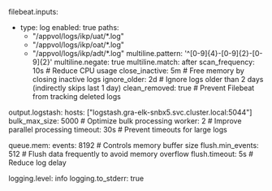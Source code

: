filebeat.inputs:
  - type: log
    enabled: true
    paths:
      - "/appvol/logs/ikp/uat/*.log"
      - "/appvol/logs/ikp/oat/*.log"
      - "/appvol/logs/ikp/adt/*.log"
    multiline.pattern: '^[0-9]{4}-[0-9]{2}-[0-9]{2}'
    multiline.negate: true
    multiline.match: after
    scan_frequency: 10s         # Reduce CPU usage
    close_inactive: 5m          # Free memory by closing inactive logs
    ignore_older: 2d            # Ignore logs older than 2 days (indirectly skips last 1 day)
    clean_removed: true         # Prevent Filebeat from tracking deleted logs

output.logstash:
  hosts: ["logstash.gra-elk-snbx5.svc.cluster.local:5044"]
  bulk_max_size: 5000           # Optimize bulk processing
  worker: 2                     # Improve parallel processing
  timeout: 30s                  # Prevent timeouts for large logs

queue.mem:
  events: 8192                  # Controls memory buffer size
  flush.min_events: 512         # Flush data frequently to avoid memory overflow
  flush.timeout: 5s             # Reduce log delay

logging.level: info
logging.to_stderr: true
